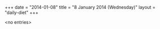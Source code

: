 +++
date = "2014-01-08"
title = "8 January 2014 (Wednesday)"
layout = "daily-diet"
+++


\<no entries\>

